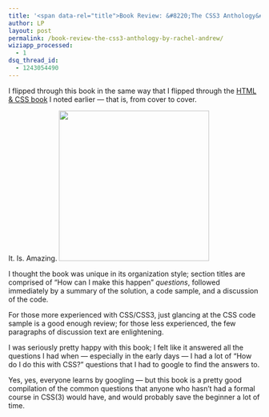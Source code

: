 ```yaml
---
title: '<span data-rel="title">Book Review: &#8220;The CSS3 Anthology&#8221; by Rachel Andrew (5 Stars)</span>'
author: LP
layout: post
permalink: /book-review-the-css3-anthology-by-rachel-andrew/
wiziapp_processed:
  - 1
dsq_thread_id:
  - 1243054490
---
```

<span data-rel="content">

<p>
  I flipped through this book in the same way that I flipped through the <a href="http://www.thecodingdiaries.com/html-and-css-book/" target="_blank">HTML & CSS book</a> I noted earlier &#8212; that is, from cover to cover.
</p>

<p>
  It. Is. Amazing. <a href="http://www.amazon.com/CSS3-Anthology-Take-Sites-Heights/dp/0987153021"><img src="http://www.thecodingdiaries.com/wp-content/uploads/2013/04/css3anthology-cover.jpg" alt="" title="The CSS3 Anthology" width="300" height="300" class="alignnone size-full wp-image-492" target="_blank" /></a>
</p>

<p>
  I thought the book was unique in its organization style; section titles are comprised of &#8220;How can I make this happen&#8221; <em>questions</em>, followed immediately by a summary of the solution, a code sample, and a discussion of the code.
</p>

<p>
  For those more experienced with CSS/CSS3, just glancing at the CSS code sample is a good enough review; for those less experienced, the few paragraphs of discussion text are enlightening.
</p>

<p>
  I was seriously pretty happy with this book; I felt like it answered all the questions I had when &#8212; especially in the early days &#8212; I had a lot of &#8220;How do I do this with CSS?&#8221; questions that I had to google to find the answers to.
</p>

<p>
  Yes, yes, everyone learns by googling &#8212; but this book is a pretty good compilation of the common questions that anyone who hasn&#8217;t had a formal course in CSS(3) would have, and would probably save the beginner a lot of time.
</p></span>